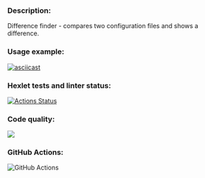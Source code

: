 ### Description:
Difference finder - compares two configuration files and shows a difference.

### Usage example:
[![asciicast](https://asciinema.org/a/qaFxqdAN2QM386mkZ8k01lhGT.svg)](https://asciinema.org/a/qaFxqdAN2QM386mkZ8k01lhGT)


### Hexlet tests and linter status:
[![Actions Status](https://github.com/nikivavlt/frontend-project-46/workflows/hexlet-check/badge.svg)](https://github.com/nikivavlt/frontend-project-46/actions)
### Code quality:
<a href="https://codeclimate.com/github/nikivavlt/frontend-project-46/maintainability"><img src="https://api.codeclimate.com/v1/badges/92692aede1665fc3ccf2/maintainability" /></a>
### GitHub Actions:
![GitHub Actions](https://github.com/nikivavlt/frontend-project-46/actions/workflows/github-actions-demo.yml/badge.svg)